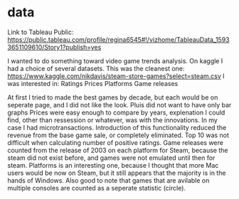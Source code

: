 # data
Link to Tableau Public: https://public.tableau.com/profile/regina6545#!/vizhome/TableauData_15933651109610/Story1?publish=yes

I wanted to do something toward video game trends analysis. On kaggle I had a choice of several datasets.
This was the cleanest one: https://www.kaggle.com/nikdavis/steam-store-games?select=steam.csv
I was interested in:
  Ratings
  Prices
  Platforms
  Game releases
  
  At first I tried to made the best games by decade, but each would be on seperate page, and I did not like the look. Pluis did not want to have only bar graphs
  Prices were easy enough to compare by years, explenation I could find, other than ressession or whatever, was with the innovations. In my case I had microtransactions. Introduction of this functionality reduced the revenue from the base game sale, or completely eliminated.
  Top 10 was not difficult when calculating number of positive ratings.
  Game releases  were counted from the release of 2003 on each platform for Steam, because the steam did not exist before, and  games were not emulated until then for steam.
  Platforms is an interesting one, because I thought that more Mac users would be now on Steam, but it still appears that the majority is in the hands of Windows. Also good to note that games that are avilable on multiple consoles are counted as a seperate statistic (circle).
  
  
